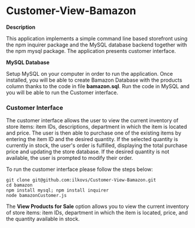 # Customer-View-Bamazon

**Description**

This application implements a simple command line based storefront using the npm inquirer package and the MySQL database backend together with the npm mysql package. The application presents customer interface.

**MySQL Database**

Setup MySQL on your computer in order to run the application. Once installed, you will be able to create Bamazon Database with the products column thanks to the code in file **bamazon.sql**. Run the code in MySQL and you will be able to run the Customer interface.

### Customer Interface

The customer interface allows the user to view the current inventory of store items: item IDs, descriptions, department in which the item is located and price. The user is then able to purchase one of the existing items by entering the item ID and the desired quantity. If the selected quantity is currently in stock, the user's order is fulfilled, displaying the total purchase price and updating the store database. If the desired quantity is not available, the user is prompted to modify their order.

To run the customer interface please follow the steps below:

	git clone git@github.com:ilkovs/Customer-View-Bamazon.git
	cd bamazon
	npm install mysql; npm install inquirer
	node bamazonCustomer.js
  
  The **View Products for Sale** option allows you to view the current inventory of store items: item IDs, department in which the item is located, price, and the quantity available in stock.
